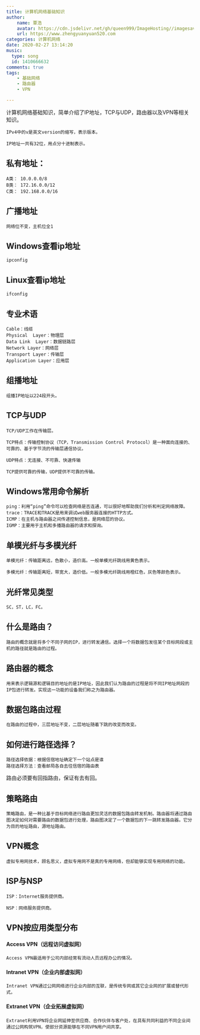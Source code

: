 ```yaml
---
title: 计算机网络基础知识
author:
	name: 覃浩
	avatar: https://cdn.jsdelivr.net/gh/queen999/ImageHosting//imagesavatar.jpg
	url: https://www.zhengyuanyuan520.com
categories: 计算机网络
date: 2020-02-27 13:14:20
music:
  type: song  
  id: 1410666632
comments: true
tags:  
	- 基础网络
	- 路由器
	- VPN

---
```


计算机网络基础知识，简单介绍了IP地址，TCP与UDP，路由器以及VPN等相关知识。

<!-- more -->



```
IPv4中的v是英文version的缩写，表示版本。
```



```
IP地址一共有32位，用点分十进制表示。
```



## 私有地址：

```
A类： 10.0.0.0/8
B类： 172.16.0.0/12
C类： 192.168.0.0/16
```



## 广播地址

```
网络位不变，主机位全1
```



## Windows查看ip地址

```
ipconfig
```

## Linux查看ip地址

```
ifconfig
```



## 专业术语

```
Cable：线缆
Physical  Layer：物理层
Data Link  Layer：数据链路层
Network Layer：网络层
Transport Layer：传输层
Application Layer：应用层
```



## 组播地址

```
组播IP地址以224段开头。
```



## TCP与UDP

```
TCP/UDP工作在传输层。

TCP特点：传输控制协议（TCP，Transmission Control Protocol）是一种面向连接的、可靠的、基于字节流的传输层通信协议。

UDP特点：无连接、不可靠、快速传输

TCP提供可靠的传输，UDP提供不可靠的传输。
```



## Windows常用命令解析

```
ping：利用“ping”命令可以检查网络是否连通，可以很好地帮助我们分析和判定网络故障。
trace：TRACE和TRACK是用来调试web服务器连接的HTTP方式。
ICMP：在主机与路由器之间传递控制信息，是网络层的协议。
IGMP：主要用于主机和多播路由器的请求和探询。
```

## 单模光纤与多模光纤

```
单模光纤：传输距离远，色散小，造价高。一般单模光纤跳线用黄色表示。

多模光纤：传输距离短，带宽大，造价低。一般多模光纤跳线用橙红色，灰色等颜色表示。
```



## 光纤常见类型

```
SC，ST，LC，FC。
```



## 什么是路由？

```
路由的概念就是将多个不同子网的IP，进行转发通信。选择一个将数据包发往某个目标网段或主机的路径就是路由的过程。
```

## 路由器的概念

```
用来表示逻辑源和逻辑目的地址的是IP地址，因此我们认为路由的过程是将不同IP地址网段的IP包进行转发。实现这一功能的设备我们称之为路由器。
```

## 数据包路由过程

```
在路由的过程中，三层地址不变，二层地址随着下跳的改变而改变。
```

## 如何进行路径选择？

```
路径选择依据：根据信宿地址确定下一个站点是谁
路径选择方法：查看邮局各自去往信宿的路由表
```

路由必须要有回指路由，保证有去有回。



## **策略路由**

```
策略路由，是一种比基于目标网络进行路由更加灵活的数据包路由转发机制。路由器将通过路由图决定如何对需要路由的数据包进行处理，路由图决定了一个数据包的下一跳转发路由器。它分为目的地址路由，源地址路由。
```

## **VPN概念**

```
虚拟专用网技术，顾名思义，虚拟专用网不是真的专用网络，但却能够实现专用网络的功能。
```



## ISP与NSP

```
ISP：Internet服务提供商。

NSP：网络服务提供商。
```



## VPN按应用类型分布

#### Access  VPN（远程访问虚拟网）

```
Access VPN最适用于公司内部经常有流动人员远程办公的情况。
```

#### Intranet  VPN（企业内部虚拟网）

```
Intranet VPN通过公网网络进行企业内部的互联，是传统专网或其它企业网的扩展或替代形式。
```

#### Extranet  VPN（企业拓展虚拟网）

```
Extranet利用VPN将企业网延伸至供应商、合作伙伴与客户处，在具有共同利益的不同企业间通过公网构筑VPN，使部分资源能够在不同VPN用户间共享。
```

